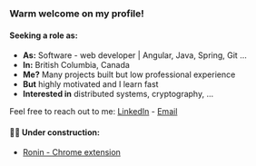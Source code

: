 ### Warm welcome on my profile!

#### Seeking a role as:
* __As:__ Software - web developer | Angular, Java, Spring, Git ...
* __In:__ British Columbia, Canada
* __Me?__ Many projects built but low professional experience
* __But__ highly motivated and I learn fast
* __Interested in__ distributed systems, cryptography, ...

Feel free to reach out to me: [LinkedIn](http://linked.in/bastiendecorte) - [Email](bastiendct@gmail.com)  
  
#### 👷‍♂ Under construction:
* [Ronin - Chrome extension](https://github.com/bo0st3r/Ronin_Chrome_Extension)



<!--
**bo0st3r/bo0st3r** is a ✨ _special_ ✨ repository because its `README.md` (this file) appears on your GitHub profile.

Here are some ideas to get you started:

- 🔭 I’m currently working on ...
- 🌱 I’m currently learning ...
- 👯 I’m looking to collaborate on ...
- 🤔 I’m looking for help with ...
- 💬 Ask me about ...
- 📫 How to reach me: ...
- 😄 Pronouns: ...
- ⚡ Fun fact: ...
-->
